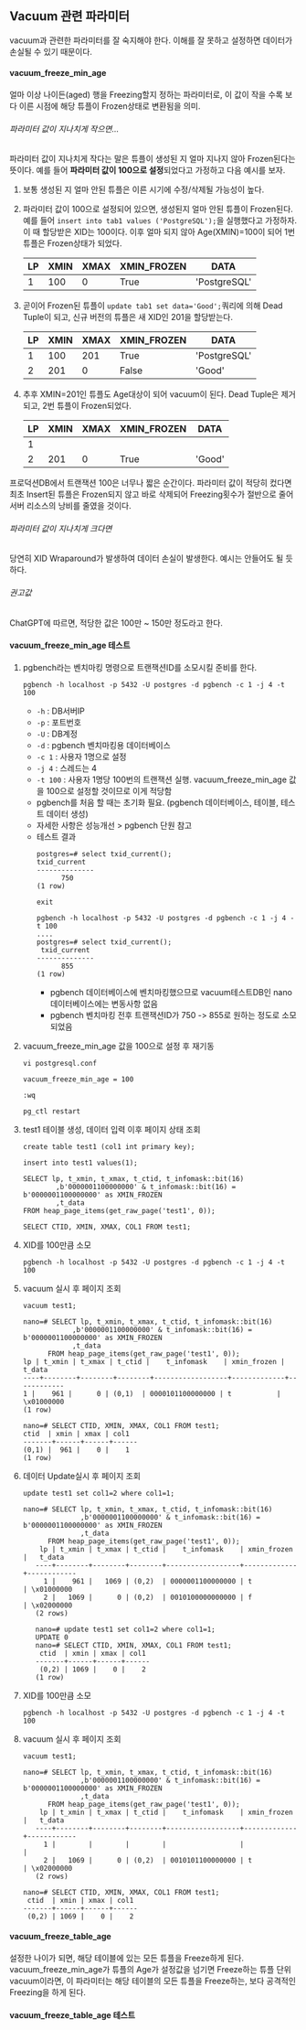 ## Vacuum 관련 파라미터
vacuum과 관련한 파라미터를 잘 숙지해야 한다. 이해를 잘 못하고 설정하면 데이터가 손실될 수 있기 때문이다.

#### vacuum_freeze_min_age
얼마 이상 나이든(aged) 행을 Freezing할지 정하는 파라미터로, 이 값이 작을 수록 보다 이른 시점에 해당 튜플이 Frozen상태로 변환됨을 의미.    
###### 파라미터 값이 지나치게 작으면...
파라미터 값이 지나치게 작다는 말은 튜플이 생성된 지 얼마 지나지 않아 Frozen된다는 뜻이다. 예를 들어 **파라미터 값이 100으로 설정**되었다고 가정하고 다음 예시를 보자.
1. 보통 생성된 지 얼마 안된 튜플은 이른 시기에 수정/삭제될 가능성이 높다.
2. 파라미터 값이 100으로 설정되어 있으면, 생성된지 얼마 안된 튜플이 Frozen된다. 예를 들어 `insert into tab1 values ('PostgreSQL');`을 실행했다고 가정하자. 이 때 할당받은 XID는 100이다. 이후 얼마 되지 않아 Age(XMIN)=100이 되어 1번 튜플은 Frozen상태가 되었다.
   
   |LP| XMIN |XMAX |XMIN_FROZEN | DATA |
   | --- | --- | --- | --- | --- |
   | 1 | 100 | 0 | True | 'PostgreSQL' |
3. 곧이어 Frozen된 튜플이 `update tab1 set data='Good';`쿼리에 의해 Dead Tuple이 되고, 신규 버전의 튜플은 새 XID인 201을 할당받는다.

   |LP| XMIN |XMAX |XMIN_FROZEN | DATA |
   | --- | --- | --- | --- | --- |
   | 1 | 100 | 201 | True | 'PostgreSQL' |
   | 2 | 201 | 0  | False | 'Good' |
5. 추후 XMIN=201인 튜플도 Age대상이 되어 vacuum이 된다. Dead Tuple은 제거되고, 2번 튜플이 Frozen되었다. 

   |LP| XMIN |XMAX |XMIN_FROZEN | DATA |
   | --- | --- | --- | --- | --- |
   | 1 |  |  |  |  |
   | 2 | 201 | 0  | True | 'Good' |
프로덕션DB에서 트랜잭션 100은 너무나 짧은 순간이다. 파라미터 값이 적당히 컸다면 최초 Insert된 튜플은 Frozen되지 않고 바로 삭제되어 Freezing횟수가 절반으로 줄어 서버 리소스의 낭비를 줄였을 것이다.

###### 파라미터 값이 지나치게 크다면
당연히 XID Wraparound가 발생하여 데이터 손실이 발생한다. 예시는 안들어도 될 듯 하다.

###### 권고값
ChatGPT에 따르면, 적당한 값은 100만 ~ 150만 정도라고 한다.

#### vacuum_freeze_min_age 테스트

1. pgbench라는 벤치마킹 명령으로 트랜잭션ID를 소모시킬 준비를 한다.
   ```
   pgbench -h localhost -p 5432 -U postgres -d pgbench -c 1 -j 4 -t 100
   ```
   - `-h` : DB서버IP
   - `-p` : 포트번호
   - `-U` : DB계정
   - `-d` : pgbench 벤치마킹용 데이터베이스
   - `-c 1` : 사용자 1명으로 설정
   - `-j 4` : 스레드는 4
   - `-t 100` : 사용자 1명당 100번의 트랜잭션 실행. vacuum_freeze_min_age 값을 100으로 설정할 것이므로 이게 적당함
   - pgbench를 처음 할 때는 초기화 필요. (pgbench 데이터베이스, 테이블, 테스트 데이터 생성)
   - 자세한 사항은 성능개선 > pgbench 단원 참고
   - 테스트 결과
      ```
      postgres=# select txid_current();
      txid_current
      --------------
            750
      (1 row)

      exit

      pgbench -h localhost -p 5432 -U postgres -d pgbench -c 1 -j 4 -t 100
      ....
      postgres=# select txid_current();
       txid_current
      --------------
            855
      (1 row)
      ```
      - pgbench 데이터베이스에 벤치마킹했으므로 vacuum테스트DB인 nano데이터베이스에는 변동사항 없음
      - pgbench 벤치마킹 전후 트랜잭션ID가 750 -> 855로 원하는 정도로 소모되었음
2. vacuum_freeze_min_age 값을 100으로 설정 후 재기동
   ```
   vi postgresql.conf

   vacuum_freeze_min_age = 100

   :wq

   pg_ctl restart
   ```

3. test1 테이블 생성, 데이터 입력 이후 페이지 상태 조회
   ```
   create table test1 (col1 int primary key);

   insert into test1 values(1);

   SELECT lp, t_xmin, t_xmax, t_ctid, t_infomask::bit(16)
           ,b'0000001100000000' & t_infomask::bit(16) = b'0000001100000000' as XMIN_FROZEN
           ,t_data
   FROM heap_page_items(get_raw_page('test1', 0));

   SELECT CTID, XMIN, XMAX, COL1 FROM test1;   
   ```

4. XID를 100만큼 소모
   ```
   pgbench -h localhost -p 5432 -U postgres -d pgbench -c 1 -j 4 -t 100
   ```

5. vacuum 실시 후 페이지 조회
   ```
   vacuum test1;

   nano=# SELECT lp, t_xmin, t_xmax, t_ctid, t_infomask::bit(16)
               ,b'0000001100000000' & t_infomask::bit(16) = b'0000001100000000' as XMIN_FROZEN
               ,t_data
         FROM heap_page_items(get_raw_page('test1', 0));
   lp | t_xmin | t_xmax | t_ctid |    t_infomask    | xmin_frozen |   t_data
   ----+--------+--------+--------+------------------+-------------+------------
   1 |    961 |      0 | (0,1)  | 0000101100000000 | t           | \x01000000
   (1 row)

   nano=# SELECT CTID, XMIN, XMAX, COL1 FROM test1;
   ctid  | xmin | xmax | col1
   -------+------+------+------
   (0,1) |  961 |    0 |    1
   (1 row)
   ```

6. 데이터 Update실시 후 페이지 조회
   ```
   update test1 set col1=2 where col1=1;

   nano=# SELECT lp, t_xmin, t_xmax, t_ctid, t_infomask::bit(16)
                 ,b'0000001100000000' & t_infomask::bit(16) = b'0000001100000000' as XMIN_FROZEN
                 ,t_data
         FROM heap_page_items(get_raw_page('test1', 0));
       lp | t_xmin | t_xmax | t_ctid |    t_infomask    | xmin_frozen |   t_data
      ----+--------+--------+--------+------------------+-------------+------------
        1 |    961 |   1069 | (0,2)  | 0000001100000000 | t           | \x01000000
        2 |   1069 |      0 | (0,2)  | 0010100000000000 | f           | \x02000000
      (2 rows)

      nano=# update test1 set col1=2 where col1=1;
      UPDATE 0
      nano=# SELECT CTID, XMIN, XMAX, COL1 FROM test1;
       ctid  | xmin | xmax | col1
      -------+------+------+------
       (0,2) | 1069 |    0 |    2
      (1 row)
   ```

7. XID를 100만큼 소모
   ```
   pgbench -h localhost -p 5432 -U postgres -d pgbench -c 1 -j 4 -t 100
   ```
8. vacuum 실시 후 페이지 조회
   ```
   vacuum test1;

   nano=# SELECT lp, t_xmin, t_xmax, t_ctid, t_infomask::bit(16)
                 ,b'0000001100000000' & t_infomask::bit(16) = b'0000001100000000' as XMIN_FROZEN
                 ,t_data
         FROM heap_page_items(get_raw_page('test1', 0));
       lp | t_xmin | t_xmax | t_ctid |    t_infomask    | xmin_frozen |   t_data
      ----+--------+--------+--------+------------------+-------------+------------
        1 |        |        |        |                  |             |
        2 |   1069 |      0 | (0,2)  | 0010101100000000 | t           | \x02000000
      (2 rows)

   nano=# SELECT CTID, XMIN, XMAX, COL1 FROM test1;
    ctid  | xmin | xmax | col1
   -------+------+------+------
    (0,2) | 1069 |    0 |    2
   ```

#### vacuum_freeze_table_age
설정한 나이가 되면, 해당 테이블에 있는 모든 튜플을 Freeze하게 된다. vacuum_freeze_min_age가 튜플의 Age가 설정값을 넘기면 Freeze하는 튜플 단위 vacuum이라면, 이 파라미터는 
해당 테이블의 모든 튜플을 Freeze하는, 보다 공격적인 Freezing을 하게 된다.

#### vacuum_freeze_table_age 테스트

